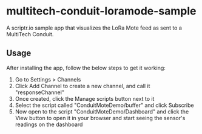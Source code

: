 # multitech-conduit-loramode-sample
A scriptr.io sample app that visualizes the LoRa Mote feed as sent to a MultiTech Conduit.

## Usage
After installing the app, follow the below steps to get it working:
1. Go to Settings > Channels
2. Click Add Channel to create a new channel, and call it "responseChannel"
3. Once created, click the Manage scripts button next to it
4. Select the script called "ConduitMoteDemo/buffer" and click Subscribe
5. Now open to the script "ConduitMoteDemo/Dashboard" and click the View button to open it in your browser and start seeing the sensor's readings on the dashboard
